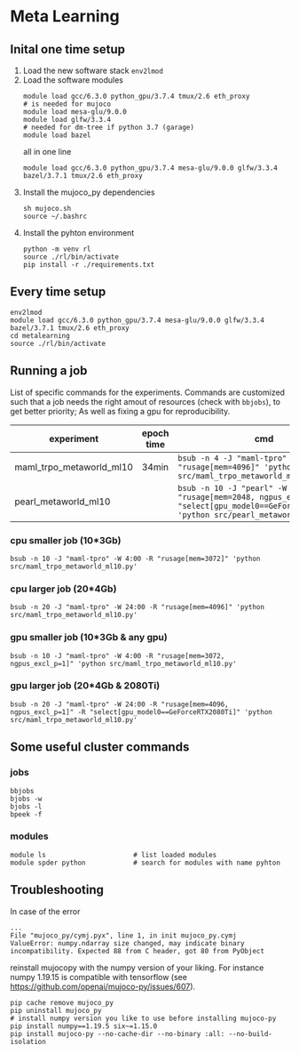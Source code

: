 # Meta Learning

## Inital one time setup
1. Load the new software stack
    `env2lmod`
2. Load the software modules
    ```
    module load gcc/6.3.0 python_gpu/3.7.4 tmux/2.6 eth_proxy
    # is needed for mujoco
    module load mesa-glu/9.0.0
    module load glfw/3.3.4
    # needed for dm-tree if python 3.7 (garage)
    module load bazel
    ```
    all in one line
    ```
    module load gcc/6.3.0 python_gpu/3.7.4 mesa-glu/9.0.0 glfw/3.3.4 bazel/3.7.1 tmux/2.6 eth_proxy
    ```
3. Install the mujoco_py dependencies
    ```
    sh mujoco.sh
    source ~/.bashrc
    ```
4. Install the pyhton environment
    ```
    python -m venv rl
    source ./rl/bin/activate
    pip install -r ./requirements.txt
    ```

## Every time setup
```
env2lmod
module load gcc/6.3.0 python_gpu/3.7.4 mesa-glu/9.0.0 glfw/3.3.4 bazel/3.7.1 tmux/2.6 eth_proxy
cd metalearning
source ./rl/bin/activate
```

## Running a job

List of specific commands for the experiments.
Commands are customized such that a job needs the right amout of resources (check with `bbjobs`), to get better priority; As well as fixing a gpu for reproducibility.

| experiment               | epoch time | cmd                                                                                                |
|--------------------------|------------|----------------------------------------------------------------------------------------------------|
| maml_trpo_metaworld_ml10 | 34min      |`bsub -n 4 -J "maml-tpro" -W 24:00 -R "rusage[mem=4096]" 'python src/maml_trpo_metaworld_ml10.py'` |
| pearl_metaworld_ml10     |            |`bsub -n 10 -J "pearl" -W 24:00 -R "rusage[mem=2048, ngpus_excl_p=1]" -R "select[gpu_model0==GeForceRTX1080Ti]" 'python src/pearl_metaworld_ml10.py'`                                                                                                   |


### cpu smaller job (10*3Gb)
```
bsub -n 10 -J "maml-tpro" -W 4:00 -R "rusage[mem=3072]" 'python src/maml_trpo_metaworld_ml10.py'
```
### cpu larger job (20*4Gb)
```
bsub -n 20 -J "maml-tpro" -W 24:00 -R "rusage[mem=4096]" 'python src/maml_trpo_metaworld_ml10.py'
```

### gpu smaller job (10*3Gb & any gpu)
```
bsub -n 10 -J "maml-tpro" -W 4:00 -R "rusage[mem=3072, ngpus_excl_p=1]" 'python src/maml_trpo_metaworld_ml10.py'
```

### gpu larger job (20*4Gb & 2080Ti)
```
bsub -n 20 -J "maml-tpro" -W 24:00 -R "rusage[mem=4096, ngpus_excl_p=1]" -R "select[gpu_model0==GeForceRTX2080Ti]" 'python src/maml_trpo_metaworld_ml10.py'
```

## Some useful cluster commands
### jobs
```
bbjobs
bjobs -w
bjobs -l
bpeek -f
```

### modules
```
module ls                      # list loaded modules
module spder python            # search for modules with name pyhton
```


## Troubleshooting
In case of the error
```
...
File "mujoco_py/cymj.pyx", line 1, in init mujoco_py.cymj
ValueError: numpy.ndarray size changed, may indicate binary incompatibility. Expected 88 from C header, got 80 from PyObject
```
reinstall mujocopy with the numpy version of your liking. For instance numpy 1.19.15 is compatible with tensorflow (see https://github.com/openai/mujoco-py/issues/607).
```
pip cache remove mujoco_py
pip uninstall mujoco_py
# install numpy version you like to use before installing mujoco-py
pip install numpy==1.19.5 six~=1.15.0
pip install mujoco-py --no-cache-dir --no-binary :all: --no-build-isolation
```
